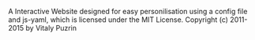 A Interactive Website designed for easy personilisation using a config file and js-yaml, which is licensed under the MIT License. Copyright (c) 2011-2015 by Vitaly Puzrin
